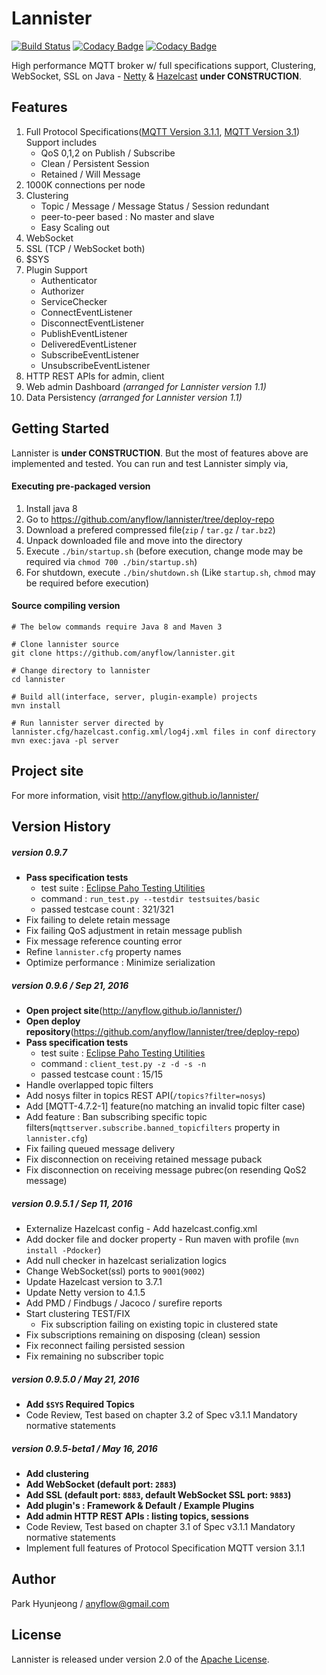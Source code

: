 # Lannister

[![Build Status](https://travis-ci.org/anyflow/lannister.svg?branch=master)](https://travis-ci.org/anyflow/lannister) [![Codacy Badge](https://api.codacy.com/project/badge/Grade/8d72feca76504d89a9846beecbbbc34b)](https://www.codacy.com/app/anyflow/lannister?utm_source=github.com&amp;utm_medium=referral&amp;utm_content=anyflow/lannister&amp;utm_campaign=Badge_Grade) [![Codacy Badge](https://api.codacy.com/project/badge/Coverage/8d72feca76504d89a9846beecbbbc34b)](https://www.codacy.com/app/anyflow/lannister?utm_source=github.com&amp;utm_medium=referral&amp;utm_content=anyflow/lannister&amp;utm_campaign=Badge_Coverage)

High performance MQTT broker w/ full specifications support, Clustering, WebSocket, SSL on Java - [Netty](https://github.com/netty/netty) & [Hazelcast](https://github.com/hazelcast/hazelcast) **under CONSTRUCTION**.

## Features
1. Full Protocol Specifications([MQTT Version 3.1.1](http://docs.oasis-open.org/mqtt/mqtt/v3.1.1/os/mqtt-v3.1.1-os.html), [MQTT Version 3.1](http://public.dhe.ibm.com/software/dw/webservices/ws-mqtt/mqtt-v3r1.html)) Support includes
   * QoS 0,1,2 on Publish / Subscribe
   * Clean / Persistent Session
   * Retained / Will Message
2. 1000K connections per node
3. Clustering
   * Topic / Message / Message Status / Session redundant
   * peer-to-peer based : No master and slave
   * Easy Scaling out
4. WebSocket
5. SSL (TCP / WebSocket both)
6. $SYS
7. Plugin Support
   * Authenticator
   * Authorizer
   * ServiceChecker
   * ConnectEventListener
   * DisconnectEventListener
   * PublishEventListener
   * DeliveredEventListener
   * SubscribeEventListener
   * UnsubscribeEventListener
8. HTTP REST APIs for admin, client
9. Web admin Dashboard _(arranged for Lannister version 1.1)_
10. Data Persistency _(arranged for Lannister version 1.1)_

## Getting Started
Lannister is **under CONSTRUCTION**. But the most of features above are implemented and tested. You can run and test Lannister simply via,

#### Executing pre-packaged version
1. Install java 8
2. Go to https://github.com/anyflow/lannister/tree/deploy-repo
3. Download a prefered compressed file(`zip` / `tar.gz` / `tar.bz2`)
4. Unpack downloaded file and move into the directory
5. Execute `./bin/startup.sh` (before execution, change mode may be required via `chmod 700 ./bin/startup.sh`)
6. For shutdown, execute `./bin/shutdown.sh` (Like `startup.sh`, `chmod` may be required before execution)

#### Source compiling version

```{r, engine='bash', count_lines}
# The below commands require Java 8 and Maven 3

# Clone lannister source
git clone https://github.com/anyflow/lannister.git

# Change directory to lannister
cd lannister

# Build all(interface, server, plugin-example) projects
mvn install

# Run lannister server directed by lannister.cfg/hazelcast.config.xml/log4j.xml files in conf directory
mvn exec:java -pl server
```

## Project site
For more information, visit http://anyflow.github.io/lannister/

## Version History
##### version 0.9.7
- **Pass specification tests**  
  * test suite : [Eclipse Paho Testing Utilities](https://github.com/eclipse/paho.mqtt.testing)
  * command : `run_test.py --testdir testsuites/basic`
  * passed testcase count : 321/321
- Fix failing to delete retain message
- Fix failing QoS adjustment in retain message publish
- Fix message reference counting error
- Refine `lannister.cfg` property names
- Optimize performance : Minimize serialization

##### version 0.9.6 / Sep 21, 2016
- **Open project site**(http://anyflow.github.io/lannister/)
- **Open deploy repository**(https://github.com/anyflow/lannister/tree/deploy-repo)
- **Pass specification tests**
  * test suite : [Eclipse Paho Testing Utilities](https://github.com/eclipse/paho.mqtt.testing)
  * command : `client_test.py -z -d -s -n`
  * passed testcase count : 15/15
- Handle overlapped topic filters
- Add nosys filter in topics REST API(`/topics?filter=nosys`)
- Add [MQTT-4.7.2-1] feature(no matching an invalid topic filter case)
- Add feature : Ban subscribing specific topic filters(`mqttserver.subscribe.banned_topicfilters` property in `lannister.cfg`) 
- Fix failing queued message delivery
- Fix disconnection on receiving retained message puback
- Fix disconnection on receiving message pubrec(on resending QoS2 message)

##### version 0.9.5.1 / Sep 11, 2016
- Externalize Hazelcast config - Add hazelcast.config.xml
- Add docker file and docker property - Run maven with profile (`mvn install -Pdocker`)
- Add null checker in hazelcast serialization logics
- Change WebSocket(ssl) ports to `9001`(`9002`)
- Update Hazelcast version to 3.7.1
- Update Netty version to 4.1.5
- Add PMD / Findbugs / Jacoco / surefire reports
- Start clustering TEST/FIX
  * Fix subscription failing on existing topic in clustered state
- Fix subscriptions remaining on disposing (clean) session
- Fix reconnect failing persisted session  
- Fix remaining no subscriber topic

##### version 0.9.5.0 / May 21, 2016
- **Add `$SYS` Required Topics**
- Code Review, Test based on chapter 3.2 of Spec v3.1.1 Mandatory normative statements

##### version 0.9.5-beta1 / May 16, 2016
- **Add clustering**
- **Add WebSocket (default port: `2883`)**
- **Add SSL (default port: `8883`, default WebSocket SSL port: `9883`)**
- **Add plugin's : Framework & Default / Example Plugins**
- **Add admin HTTP REST APIs : listing topics, sessions**
- Code Review, Test based on chapter 3.1 of Spec v3.1.1 Mandatory normative statements
- Implement full features of Protocol Specification MQTT version 3.1.1

## Author
Park Hyunjeong / <anyflow@gmail.com>

## License
Lannister is released under version 2.0 of the [Apache License](http://www.apache.org/licenses/LICENSE-2.0).